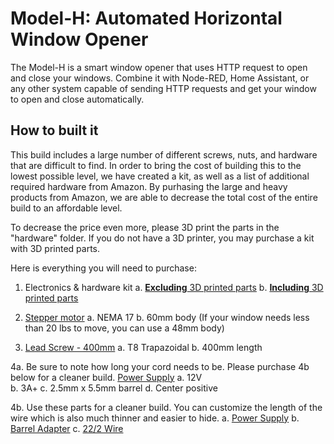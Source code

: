 # Model-H: Automated Horizontal Window Opener

The Model-H is a smart window opener that uses HTTP request to open and close your windows. Combine it with Node-RED, Home Assistant, or any other system capable of sending HTTP requests and get your window to open and close automatically.

[comment]: # (GIF of opening and closing)

## How to built it

This build includes a large number of different screws, nuts, and hardware that are difficult to find. In order to bring the cost of building this to the lowest possible level, we have created a kit, as well as a list of additional required hardware from Amazon. By purhasing the large and heavy products from Amazon, we are able to decrease the total cost of the entire build to an affordable level.

To decrease the price even more, please 3D print the parts in the "hardware" folder. If you do not have a 3D printer, you may purchase a kit with 3D printed parts.

Here is everything you will need to purchase:

1.  Electronics & hardware kit
    a. [**Excluding** 3D printed parts](https://valarsystems.com/products/automatic-window-opener?variant=39590892240955)
    b. <a href="https://valarsystems.com/products/automatic-window-opener?variant=39590892208187"><b>Including</b> 3D printed parts</a>

2. <a href="https://amzn.to/2XAAUiN" target="_blank">Stepper motor</a>
    a. NEMA 17
    b. 60mm body (If your window needs less than 20 lbs to move, you can use a 48mm body)

3. <a href="https://amzn.to/3xVVnuL" target="_blank">Lead Screw - 400mm</a>
    a. T8 Trapazoidal
    b. 400mm length

4a. Be sure to note how long your cord needs to be. Please purchase 4b below for a cleaner build.
    <a href="https://amzn.to/3xVVnuL" target="_blank">Power Supply</a>
    a. 12V  
    b. 3A+
    c. 2.5mm x 5.5mm barrel
    d. Center positive

4b. Use these parts for a cleaner build. You can customize the length of the wire which is also much thinner and easier to hide.
    a. <a href="https://amzn.to/3k75ist" target="_blank">Power Supply</a>
    b. <a href="https://amzn.to/2VV82S1" target="_blank">Barrel Adapter</a>
    c. <a href="https://amzn.to/3CTFUz3" target="_blank">22/2 Wire</a>

